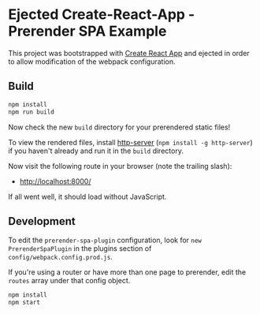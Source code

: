 # Ejected Create-React-App - Prerender SPA Example

This project was bootstrapped with [Create React App](https://github.com/facebookincubator/create-react-app) and ejected in order to allow modification of the webpack configuration.

## Build

```bash
npm install
npm run build
```

Now check the new `build` directory for your prerendered static files!

To view the rendered files, install [http-server](https://www.npmjs.com/package/http-server) (`npm install -g http-server`) if you haven't already and run it in the `build` directory.

Now visit the following route in your browser (note the trailing slash):

- [http://localhost:8000/](http://localhost:8000/)

If all went well, it should load without JavaScript.

## Development

To edit the `prerender-spa-plugin` configuration, look for `new PrerenderSpaPlugin` in the plugins section of `config/webpack.config.prod.js`.

If you're using a router or have more than one page to prerender, edit the `routes` array under that config object.

```bash
npm install
npm start
```
